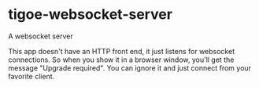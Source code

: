 # tigoe-websocket-server

A websocket server


This app doesn't have an HTTP front end, it just listens 
for websocket connections. So when you show it in a browser window, 
you'll get the message "Upgrade required". You can ignore it 
and just connect from your favorite client. 